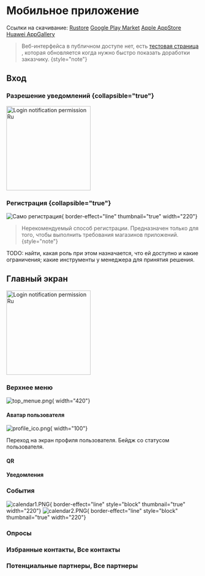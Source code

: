 # Мобильное приложение
<show-structure for="chapter,procedure,tab,def" depth="3"/>

<!--
-->
Ссылки на скачивание:
<a href="https://www.rustore.ru/catalog/app/ru.clubgermes.social.client">Rustore</a>
<a href="https://play.google.com/store/apps/details?id=ru.clubgermes.social.client">Google Play Market</a>
<a href="https://apps.apple.com/us/app/гермес-клуб/id6447880477">Apple AppStore</a>
<a href="https://appgallery.cloud.huawei.com/ag/n/app/C108769407">Huawei AppGallery</a>


>Веб-интерфейса в публичном доступе нет, есть <control> <a href="https://social.clubgermes.ru/test.html">тестовая страница</a> </ui-path>, которая обновляется когда нужно быстро показать доработки заказчику.
{style="note"}

## Вход
### Разрешение уведомлений {collapsible="true"}
<img src="login_notification_prompt_ru.jpg" alt="Login notification permission Ru" border-effect="line" thumbnail="true" width="220"/>


### Регистрация {collapsible="true"}
![Само регистрация](self_registration.png){ border-effect="line" thumbnail="true" width="220"}

> Нерекомендуемый способ регистрации.
> Предназначен только для того, чтобы выполнить требования магазинов приложений.
{style="note"}

<format style="bold" color="#654321">TODO:</format> найти, какая роль при этом назначается, что ей доступно и какие ограничения; какие инструменты у менеджера для принятия решения.

## Главный экран

<img src="main_screen.png" alt="Login notification permission Ru" border-effect="line" thumbnail="true" width="220"/>

### Верхнее меню
![top_menue.png](top_menue.png){ width="420"}

#### Аватар пользователя
![profile_ico.png](profile_ico.png){ width="100"}

Переход на экран профиля пользователя.
Бейдж со статусом пользователя.
#### QR
#### Уведомления

### События
![calendar1.PNG](calendar1.PNG){ border-effect="line" style="block" thumbnail="true" width="220"}
![calendar2.PNG](calendar2.PNG){ border-effect="line" style="block" thumbnail="true" width="220"}

### Опросы

### Избранные контакты, Все контакты 

### Потенциальные партнеры, Все партнеры
